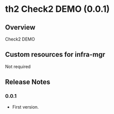 # th2 Check2 DEMO (0.0.1)

## Overview

Check2 DEMO

## Custom resources for infra-mgr

Not required

## Release Notes

### 0.0.1

+ First version.